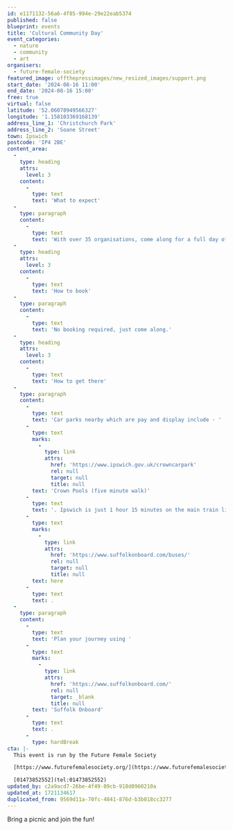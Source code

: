 ```yaml
---
id: e1171132-56a6-4f85-994e-29e22eab5374
published: false
blueprint: events
title: 'Cultural Community Day'
event_categories:
  - nature
  - community
  - art
organisers:
  - future-female-society
featured_image: offthepressimages/new_resized_images/support.png
start_date: '2024-08-16 11:00'
end_date: '2024-08-16 15:00'
free: true
virtual: false
latitude: '52.06078949566327'
longitude: '1.158103369168139'
address_line_1: 'Christchurch Park'
address_line_2: 'Soane Street'
town: Ipswich
postcode: 'IP4 2BE'
content_area:
  -
    type: heading
    attrs:
      level: 3
    content:
      -
        type: text
        text: 'What to expect'
  -
    type: paragraph
    content:
      -
        type: text
        text: 'With over 35 organisations, come along for a full day of fun! There will be police cars, badge making, dancing, sports, and much more.'
  -
    type: heading
    attrs:
      level: 3
    content:
      -
        type: text
        text: 'How to book'
  -
    type: paragraph
    content:
      -
        type: text
        text: 'No booking required, just come along.'
  -
    type: heading
    attrs:
      level: 3
    content:
      -
        type: text
        text: 'How to get there'
  -
    type: paragraph
    content:
      -
        type: text
        text: 'Car parks nearby which are pay and display include - '
      -
        type: text
        marks:
          -
            type: link
            attrs:
              href: 'https://www.ipswich.gov.uk/crowncarpark'
              rel: null
              target: null
              title: null
        text: 'Crown Pools (five minute walk)'
      -
        type: text
        text: '. Ipswich is just 1 hour 15 minutes on the main train line from London to Norwich.  Arriving at Ipswich Station the park is approximately 20 minute walk or short bus ride to the town centre. The park is a five minute walk from Tower Ramparts bus station in the town centre - see the latest bus timetables '
      -
        type: text
        marks:
          -
            type: link
            attrs:
              href: 'https://www.suffolkonboard.com/buses/'
              rel: null
              target: null
              title: null
        text: here
      -
        type: text
        text: .
  -
    type: paragraph
    content:
      -
        type: text
        text: 'Plan your journey using '
      -
        type: text
        marks:
          -
            type: link
            attrs:
              href: 'https://www.suffolkonboard.com/'
              rel: null
              target: _blank
              title: null
        text: 'Suffolk Onboard'
      -
        type: text
        text: .
      -
        type: hardBreak
cta: |-
  This event is run by the Future Female Society

  [https://www.futurefemalesociety.org/](https://www.futurefemalesociety.org/)

  [01473852552](tel:01473852552)
updated_by: c2a9acd7-26be-4f49-89cb-918d0960210a
updated_at: 1721134617
duplicated_from: 9569d11a-70fc-4841-876d-b3b018cc3277
---
```

Bring a picnic and join the fun!